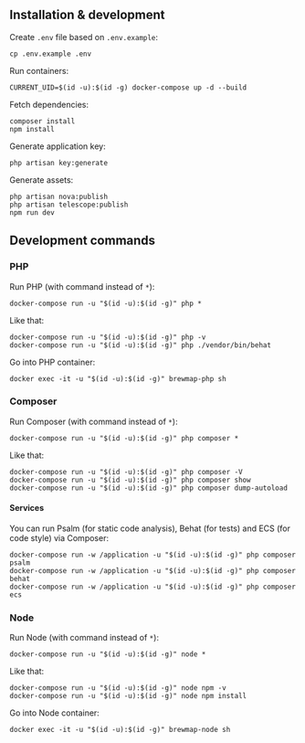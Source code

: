 ## Installation & development
Create `.env` file based on `.env.example`:
```shell script
cp .env.example .env
```

Run containers:
```shell script
CURRENT_UID=$(id -u):$(id -g) docker-compose up -d --build
```

Fetch dependencies:
```shell script
composer install
npm install
```

Generate application key:
```shell script
php artisan key:generate
```

Generate assets:
```shell script
php artisan nova:publish
php artisan telescope:publish
npm run dev
```

## Development commands
### PHP
Run PHP (with command instead of `*`):
```shell script
docker-compose run -u "$(id -u):$(id -g)" php *
```

Like that:
```shell script
docker-compose run -u "$(id -u):$(id -g)" php -v
docker-compose run -u "$(id -u):$(id -g)" php ./vendor/bin/behat
```

Go into PHP container:
```shell script
docker exec -it -u "$(id -u):$(id -g)" brewmap-php sh
```

### Composer
Run Composer (with command instead of `*`):
```shell script
docker-compose run -u "$(id -u):$(id -g)" php composer *
```

Like that:
```shell script
docker-compose run -u "$(id -u):$(id -g)" php composer -V
docker-compose run -u "$(id -u):$(id -g)" php composer show
docker-compose run -u "$(id -u):$(id -g)" php composer dump-autoload
```

#### Services
You can run Psalm (for static code analysis), Behat (for tests) and ECS (for code style) via Composer:
```shell script
docker-compose run -w /application -u "$(id -u):$(id -g)" php composer psalm
docker-compose run -w /application -u "$(id -u):$(id -g)" php composer behat
docker-compose run -w /application -u "$(id -u):$(id -g)" php composer ecs
```

### Node
Run Node (with command instead of `*`):
```shell script
docker-compose run -u "$(id -u):$(id -g)" node *
```

Like that:
```shell script
docker-compose run -u "$(id -u):$(id -g)" node npm -v
docker-compose run -u "$(id -u):$(id -g)" node npm install
```

Go into Node container:
```shell script
docker exec -it -u "$(id -u):$(id -g)" brewmap-node sh
```

